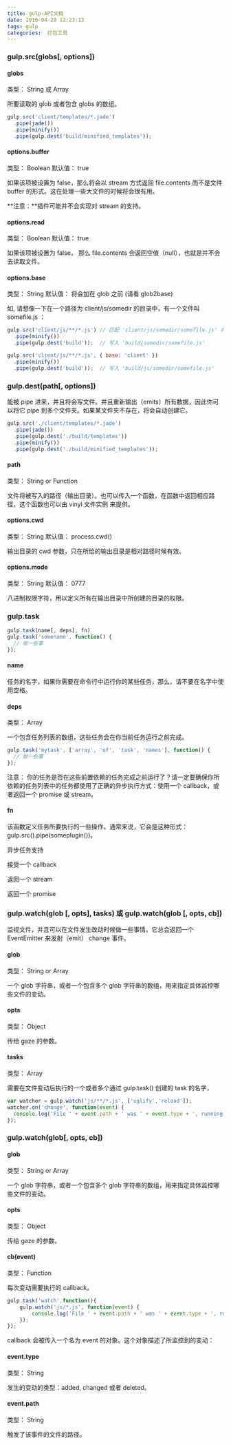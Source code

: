 ```yaml
---
title: gulp-API文档
date: 2016-04-20 12:23:13
tags: gulp
categories:  打包工具
---
```


### gulp.src(globs[, options]) ###

#### globs ####

类型： String 或 Array

所要读取的 glob 或者包含 globs 的数组。
	
```javascript
gulp.src('client/templates/*.jade')
  .pipe(jade())
  .pipe(minify())
  .pipe(gulp.dest('build/minified_templates'));
```

<!--more-->

#### options.buffer ####

类型： Boolean 默认值： true

如果该项被设置为 false，那么将会以 stream 方式返回 file.contents 而不是文件 buffer 的形式。这在处理一些大文件的时候将会很有用。

**注意：**插件可能并不会实现对 stream 的支持。

#### options.read ####

类型： Boolean 默认值： true

如果该项被设置为 false， 那么 file.contents 会返回空值（null），也就是并不会去读取文件。

#### options.base ####

类型： String 默认值： 将会加在 glob 之前 (请看 glob2base)

如, 请想像一下在一个路径为 client/js/somedir 的目录中，有一个文件叫 somefile.js ：

```javascript
gulp.src('client/js/**/*.js') // 匹配 'client/js/somedir/somefile.js' 并且将 `base` 解析为 `client/js/`
  .pipe(minify())
  .pipe(gulp.dest('build'));  // 写入 'build/somedir/somefile.js'

gulp.src('client/js/**/*.js', { base: 'client' })
  .pipe(minify())
  .pipe(gulp.dest('build'));  // 写入 'build/js/somedir/somefile.js'
```

### gulp.dest(path[, options]) ###

能被 pipe 进来，并且将会写文件。并且重新输出（emits）所有数据，因此你可以将它 pipe 到多个文件夹。如果某文件夹不存在，将会自动创建它。

```javascript
gulp.src('./client/templates/*.jade')
  .pipe(jade())
  .pipe(gulp.dest('./build/templates'))
  .pipe(minify())
  .pipe(gulp.dest('./build/minified_templates'));
```

#### path ####

类型： String or Function

文件将被写入的路径（输出目录）。也可以传入一个函数，在函数中返回相应路径，这个函数也可以由 vinyl 文件实例 来提供。

#### options.cwd ####

类型： String 默认值： process.cwd()

输出目录的 cwd 参数，只在所给的输出目录是相对路径时候有效。

#### options.mode ####

类型： String 默认值： 0777

八进制权限字符，用以定义所有在输出目录中所创建的目录的权限。

### gulp.task ###


```javascript
gulp.task(name[, deps], fn)
gulp.task('somename', function() {
  // 做一些事
});
```

#### name ####

任务的名字，如果你需要在命令行中运行你的某些任务，那么，请不要在名字中使用空格。

#### deps ####

类型： Array

一个包含任务列表的数组，这些任务会在你当前任务运行之前完成。

```javascript
gulp.task('mytask', ['array', 'of', 'task', 'names'], function() {
  // 做一些事
});
```

注意： 你的任务是否在这些前置依赖的任务完成之前运行了？请一定要确保你所依赖的任务列表中的任务都使用了正确的异步执行方式：使用一个 callback，或者返回一个 promise 或 stream。

#### fn ####

该函数定义任务所要执行的一些操作。通常来说，它会是这种形式：gulp.src().pipe(someplugin())。

异步任务支持

接受一个 callback

返回一个 stream

返回一个 promise

### gulp.watch(glob [, opts], tasks) 或 gulp.watch(glob [, opts, cb]) ###

监视文件，并且可以在文件发生改动时候做一些事情。它总会返回一个 EventEmitter 来发射（emit） change 事件。

#### glob ####

类型： String or Array

一个 glob 字符串，或者一个包含多个 glob 字符串的数组，用来指定具体监控哪些文件的变动。

#### opts ####

类型： Object

传给 gaze 的参数。

#### tasks ####

类型： Array

需要在文件变动后执行的一个或者多个通过 gulp.task() 创建的 task 的名字，

```javascript
var watcher = gulp.watch('js/**/*.js', ['uglify','reload']);
watcher.on('change', function(event) {
  console.log('File ' + event.path + ' was ' + event.type + ', running tasks...');
});
```

### gulp.watch(glob[, opts, cb]) ###

#### glob ####

类型： String or Array

一个 glob 字符串，或者一个包含多个 glob 字符串的数组，用来指定具体监控哪些文件的变动。

#### opts ####

类型： Object

传给 gaze 的参数。

#### cb(event) ####

类型： Function

每次变动需要执行的 callback。

```javascript
gulp.task('watch',function(){
    gulp.watch('js/*.js', function(event) {
        console.log('File ' + event.path + ' was ' + event.type + ', running tasks...');
    });
});
```

callback 会被传入一个名为 event 的对象。这个对象描述了所监控到的变动：

#### event.type ####

类型： String

发生的变动的类型：added, changed 或者 deleted。

#### event.path ####

类型： String

触发了该事件的文件的路径。